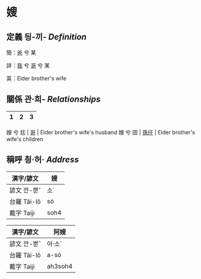 # 嫂
## 定義 딍-끼- _Definition_
簡：[爸](member2.md) 兮 某

詳：[我](member1.md) 兮 [哥](member2.md) 兮 某

英：Elder brother's wife

## 關係 관·희- _Relationships_

1|2|3
--- | --- | --- 


嫂 兮 尪 | [哥](member4.md) | Elder brother's wife's husband
嫂 兮 囝 | [孫仔](member22.md) | Elder brother's wife's children


## 稱呼 칑·허· _Address_

漢字/諺文 | 嫂
--- | ---
諺文 깐-뿐ˆ | 소ˊ
台羅 Tâi-lô | só
戴字 Taiji | soh4


漢字/諺文 | 阿嫂
--- | ---
諺文 깐-뿐ˆ | 아·소ˊ
台羅 Tâi-lô | a-só
戴字 Taiji | ah3soh4


